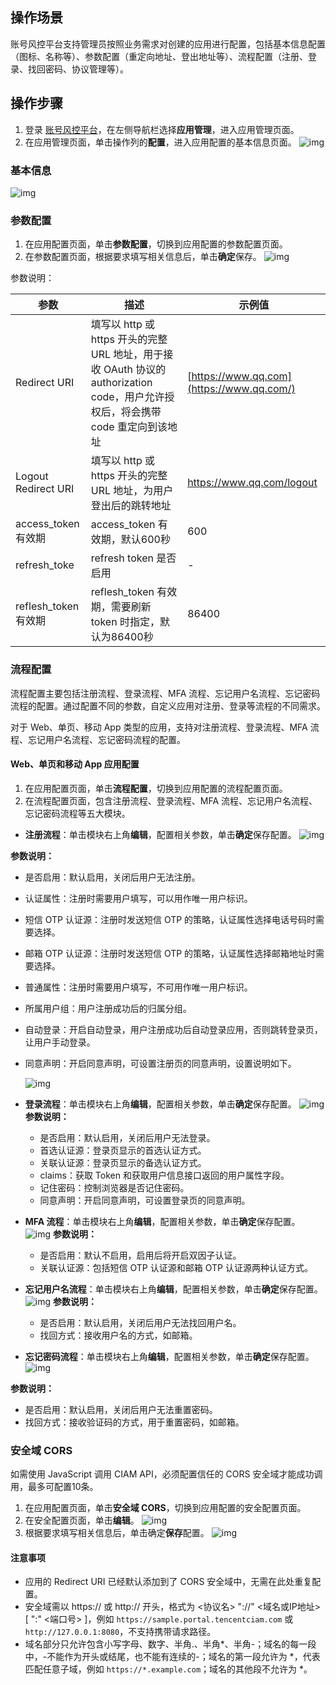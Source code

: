 ## 操作场景
账号风控平台支持管理员按照业务需求对创建的应用进行配置，包括基本信息配置（图标、名称等）、参数配置（重定向地址、登出地址等）、流程配置（注册、登录、找回密码、协议管理等）。

## 操作步骤
1. 登录 [账号风控平台](https://console.tencentcloud.com/ciam)，在左侧导航栏选择**应用管理**，进入应用管理页面。
2. 在应用管理页面，单击操作列的**配置**，进入应用配置的基本信息页面。
![img](https://qcloudimg.tencent-cloud.cn/raw/f62642ab3f8f7daee9f1fb96f4e64f95.png)

### 基本信息
![img](https://qcloudimg.tencent-cloud.cn/raw/e59c8e64dc4077735087dbb24ccc54dc.png)

### 参数配置
1. 在应用配置页面，单击**参数配置**，切换到应用配置的参数配置页面。
2. 在参数配置页面，根据要求填写相关信息后，单击**确定**保存。
![img](https://qcloudimg.tencent-cloud.cn/raw/a63735cbd86086674c779b1a10948c1b.png)

参数说明：

| 参数                 | 描述                                                         | 示例值                                    |
| -------------------- | ------------------------------------------------------------ | ----------------------------------------- |
| Redirect  URI        | 填写以 http 或 https 开头的完整 URL 地址，用于接收 OAuth 协议的 authorization code，用户允许授权后，将会携带 code 重定向到该地址 | [https://www.qq.com](https://www.qq.com/) |
| Logout Redirect  URI | 填写以 http 或 https 开头的完整 URL 地址，为用户登出后的跳转地址 | https://www.qq.com/logout                 |
| access_token 有效期  | access_token 有效期，默认600秒                               | 600                                       |
| refresh_toke         | refresh token 是否启用                                       | -                                         |
| reflesh_token 有效期 | reflesh_token 有效期，需要刷新 token 时指定，默认为86400秒   | 86400                                     |


### 流程配置
流程配置主要包括注册流程、登录流程、MFA 流程、忘记用户名流程、忘记密码流程的配置。通过配置不同的参数，自定义应用对注册、登录等流程的不同需求。

对于 Web、单页、移动 App 类型的应用，支持对注册流程、登录流程、MFA 流程、忘记用户名流程、忘记密码流程的配置。

####  Web、单页和移动 App 应用配置
1. 在应用配置页面，单击**流程配置**，切换到应用配置的流程配置页面。
2. 在流程配置页面，包含注册流程、登录流程、MFA 流程、忘记用户名流程、忘记密码流程等五大模块。
 - **注册流程**：单击模块右上角**编辑**，配置相关参数，单击**确定**保存配置。
 ![img](https://qcloudimg.tencent-cloud.cn/raw/065bed07c86f39ec36f01089c5a8797c.png)

 **参数说明：**
   - 是否启用：默认启用，关闭后用户无法注册。
    
   - 认证属性：注册时需要用户填写，可以用作唯一用户标识。
    
   - 短信 OTP 认证源：注册时发送短信 OTP 的策略，认证属性选择电话号码时需要选择。
    
   - 邮箱 OTP 认证源：注册时发送短信 OTP 的策略，认证属性选择邮箱地址时需要选择。
    
   - 普通属性：注册时需要用户填写，不可用作唯一用户标识。
    
   - 所属用户组：用户注册成功后的归属分组。
    
   - 自动登录：开启自动登录，用户注册成功后自动登录应用，否则跳转登录页，让用户手动登录。
    
   - 同意声明：开启同意声明，可设置注册页的同意声明，设置说明如下。
     
      ![img](https://qcloudimg.tencent-cloud.cn/raw/07c36b6b77876cd8b7dfe66a33ccf9e6.png)

 - **登录流程**：单击模块右上角**编辑**，配置相关参数，单击**确定**保存配置。
   ![img](https://qcloudimg.tencent-cloud.cn/raw/70c557c7ff753110251c74f27e1a0bb8.png)
   **参数说明：**
   
   - 是否启用：默认启用，关闭后用户无法登录。
   - 首选认证源：登录页显示的首选认证方式。
   - 关联认证源：登录页显示的备选认证方式。
   - claims：获取 Token 和获取用户信息接口返回的用户属性字段。
   - 记住密码：控制浏览器是否记住密码。
   - 同意声明：开启同意声明，可设置登录页的同意声明。
   
 - **MFA 流程**：单击模块右上角**编辑**，配置相关参数，单击**确定**保存配置。
   ![img](https://qcloudimg.tencent-cloud.cn/raw/406d568e4bb00ca61bc8e7d6ee75fb5d.png)
**参数说明：**
   
   - 是否启用：默认不启用，启用后将开启双因子认证。
   - 关联认证源：包括短信 OTP 认证源和邮箱 OTP 认证源两种认证方式。
   
 - **忘记用户名流程**：单击模块右上角**编辑**，配置相关参数，单击**确定**保存配置。
   ![img](https://qcloudimg.tencent-cloud.cn/raw/d7ec0398ce185af23d034c3c39f449a8.png)
**参数说明：**
   
   - 是否启用：默认启用，关闭后用户无法找回用户名。
   - 找回方式：接收用户名的方式，如邮箱。
   
 - **忘记密码流程**：单击模块右上角**编辑**，配置相关参数，单击**确定**保存配置。
   ![img](https://qcloudimg.tencent-cloud.cn/raw/4f995aab8e8fa8278b7f411df15c5bd3.png)

 **参数说明：**

   - 是否启用：默认启用，关闭后用户无法重置密码。
   - 找回方式：接收验证码的方式，用于重置密码，如邮箱。

### 安全域 CORS
如需使用 JavaScript 调用 CIAM API，必须配置信任的 CORS 安全域才能成功调用，最多可配置10条。
1. 在应用配置页面，单击**安全域 CORS**，切换到应用配置的安全配置页面。
2. 在安全配置页面，单击**编辑**。
![img](https://qcloudimg.tencent-cloud.cn/raw/8867afd3c9121938488b9e7613af4f09.png)
3. 根据要求填写相关信息后，单击确定**保存**配置。
![img](https://qcloudimg.tencent-cloud.cn/raw/710a263544c07ee2cbe3ecdc59735227.png)


#### 注意事项
- 应用的 Redirect URI 已经默认添加到了 CORS 安全域中，无需在此处重复配置。
- 安全域需以 https:// 或 http:// 开头，格式为 <协议名> "://" <域名或IP地址> [ ":" <端口号> ]，例如 `https://sample.portal.tencentciam.com` 或 `http://127.0.0.1:8080`，不支持携带请求路径。
- 域名部分只允许包含小写字母、数字、半角.、半角*、半角-；域名的每一段中，-不能作为开头或结尾，也不能有连续的-；域名的第一段允许为 *，代表匹配任意子域，例如 `https://*.example.com`；域名的其他段不允许为 *。